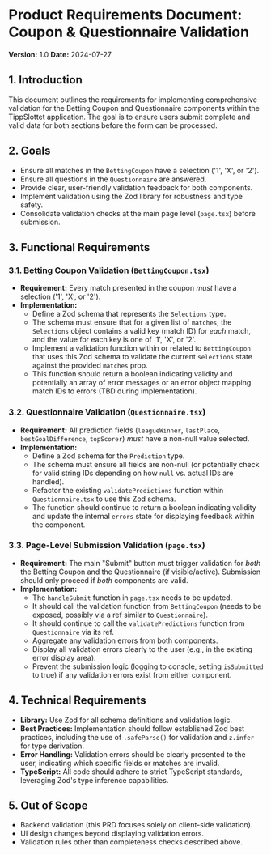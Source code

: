 # Product Requirements Document: Coupon & Questionnaire Validation

**Version:** 1.0
**Date:** 2024-07-27

## 1. Introduction

This document outlines the requirements for implementing comprehensive validation for the Betting Coupon and Questionnaire components within the TippSlottet application. The goal is to ensure users submit complete and valid data for both sections before the form can be processed.

## 2. Goals

-   Ensure all matches in the `BettingCoupon` have a selection ('1', 'X', or '2').
-   Ensure all questions in the `Questionnaire` are answered.
-   Provide clear, user-friendly validation feedback for both components.
-   Implement validation using the Zod library for robustness and type safety.
-   Consolidate validation checks at the main page level (`page.tsx`) before submission.

## 3. Functional Requirements

### 3.1. Betting Coupon Validation (`BettingCoupon.tsx`)

-   **Requirement:** Every match presented in the coupon *must* have a selection ('1', 'X', or '2').
-   **Implementation:**
    -   Define a Zod schema that represents the `Selections` type.
    -   The schema must ensure that for a given list of `matches`, the `Selections` object contains a valid key (match ID) for *each* match, and the value for each key is one of '1', 'X', or '2'.
    -   Implement a validation function within or related to `BettingCoupon` that uses this Zod schema to validate the current `selections` state against the provided `matches` prop.
    -   This function should return a boolean indicating validity and potentially an array of error messages or an error object mapping match IDs to errors (TBD during implementation).

### 3.2. Questionnaire Validation (`Questionnaire.tsx`)

-   **Requirement:** All prediction fields (`leagueWinner`, `lastPlace`, `bestGoalDifference`, `topScorer`) *must* have a non-null value selected.
-   **Implementation:**
    -   Define a Zod schema for the `Prediction` type.
    -   The schema must ensure all fields are non-null (or potentially check for valid string IDs depending on how `null` vs. actual IDs are handled).
    -   Refactor the existing `validatePredictions` function within `Questionnaire.tsx` to use this Zod schema.
    -   The function should continue to return a boolean indicating validity and update the internal `errors` state for displaying feedback within the component.

### 3.3. Page-Level Submission Validation (`page.tsx`)

-   **Requirement:** The main "Submit" button must trigger validation for *both* the Betting Coupon and the Questionnaire (if visible/active). Submission should only proceed if *both* components are valid.
-   **Implementation:**
    -   The `handleSubmit` function in `page.tsx` needs to be updated.
    -   It should call the validation function from `BettingCoupon` (needs to be exposed, possibly via a ref similar to `Questionnaire`).
    -   It should continue to call the `validatePredictions` function from `Questionnaire` via its ref.
    -   Aggregate any validation errors from both components.
    -   Display all validation errors clearly to the user (e.g., in the existing error display area).
    -   Prevent the submission logic (logging to console, setting `isSubmitted` to true) if any validation errors exist from either component.

## 4. Technical Requirements

-   **Library:** Use Zod for all schema definitions and validation logic.
-   **Best Practices:** Implementation should follow established Zod best practices, including the use of `.safeParse()` for validation and `z.infer` for type derivation.
-   **Error Handling:** Validation errors should be clearly presented to the user, indicating which specific fields or matches are invalid.
-   **TypeScript:** All code should adhere to strict TypeScript standards, leveraging Zod's type inference capabilities.

## 5. Out of Scope

-   Backend validation (this PRD focuses solely on client-side validation).
-   UI design changes beyond displaying validation errors.
-   Validation rules other than completeness checks described above. 